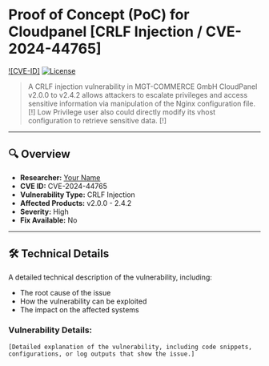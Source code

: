 # Proof of Concept (PoC) for Cloudpanel [CRLF Injection / CVE-2024-44765]

[![CVE-ID]](https://cve.mitre.org/cgi-bin/cvename.cgi?name=CVE-2024-44765)
[![License](https://img.shields.io/badge/license-MIT-blue.svg)](LICENSE)


> A CRLF injection vulnerability in MGT-COMMERCE GmbH CloudPanel v2.0.0 to v2.4.2 allows attackers to escalate privileges and access sensitive information via manipulation of the Nginx configuration file.
> [!] Low Privilege user also could directly modify its vhost configuration to retrieve sensitive data. [!]

---

## 🔍 Overview

- **Researcher:** [Your Name](https://github.com/EagleTube)
- **CVE ID:** CVE-2024-44765
- **Vulnerability Type:** CRLF Injection
- **Affected Products:** v2.0.0 - 2.4.2
- **Severity:** High
- **Fix Available:** No

---

## 🛠️ Technical Details

A detailed technical description of the vulnerability, including:
- The root cause of the issue
- How the vulnerability can be exploited
- The impact on the affected systems

### Vulnerability Details:

```text
[Detailed explanation of the vulnerability, including code snippets, configurations, or log outputs that show the issue.]

